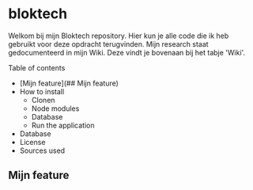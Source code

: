 # bloktech
Welkom bij mijn Bloktech repository. Hier kun je alle code die ik heb gebruikt voor deze opdracht terugvinden. Mijn research staat gedocumenteerd in mijn Wiki. Deze vindt je bovenaan bij het tabje 'Wiki'.

Table of contents
- [Mijn feature](## Mijn feature)
- How to install
   - Clonen
   - Node modules
   - Database
   - Run the application
- Database
- License
- Sources used

## Mijn feature
